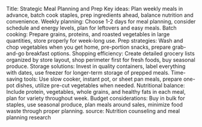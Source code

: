 Title: Strategic Meal Planning and Prep
Key ideas: Plan weekly meals in advance, batch cook staples, prep ingredients ahead, balance nutrition and convenience.
Weekly planning: Choose 1-2 days for meal planning, consider schedule and energy levels, plan for leftovers and easy meals.
Batch cooking: Prepare grains, proteins, and roasted vegetables in large quantities, store properly for week-long use.
Prep strategies: Wash and chop vegetables when you get home, pre-portion snacks, prepare grab-and-go breakfast options.
Shopping efficiency: Create detailed grocery lists organized by store layout, shop perimeter first for fresh foods, buy seasonal produce.
Storage solutions: Invest in quality containers, label everything with dates, use freezer for longer-term storage of prepped meals.
Time-saving tools: Use slow cooker, instant pot, or sheet pan meals, prepare one-pot dishes, utilize pre-cut vegetables when needed.
Nutritional balance: Include protein, vegetables, whole grains, and healthy fats in each meal, plan for variety throughout week.
Budget considerations: Buy in bulk for staples, use seasonal produce, plan meals around sales, minimize food waste through proper planning.
source: Nutrition counseling and meal planning research